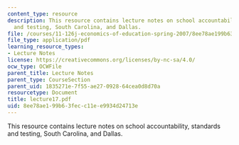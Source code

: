 ```yaml
---
content_type: resource
description: This resource contains lecture notes on school accountability, standards
  and testing, South Carolina, and Dallas.
file: /courses/11-126j-economics-of-education-spring-2007/8ee78ae199b63fecc11ee9934d24713e_lecture17.pdf
file_type: application/pdf
learning_resource_types:
- Lecture Notes
license: https://creativecommons.org/licenses/by-nc-sa/4.0/
ocw_type: OCWFile
parent_title: Lecture Notes
parent_type: CourseSection
parent_uid: 1835271e-7f55-ae27-0928-64cea0d8d70a
resourcetype: Document
title: lecture17.pdf
uid: 8ee78ae1-99b6-3fec-c11e-e9934d24713e
---
```

This resource contains lecture notes on school accountability, standards and testing, South Carolina, and Dallas.